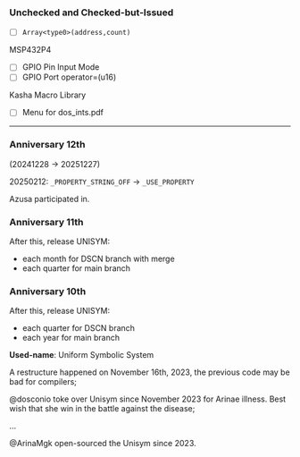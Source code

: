 
### Unchecked and Checked-but-Issued

- [ ] `Array<type0>(address,count)`

MSP432P4
- [ ] GPIO Pin  Input Mode
- [ ] GPIO Port operator=(u16)

Kasha Macro Library
- [ ] Menu for dos_ints.pdf

---

### Anniversary 12th

(20241228 -> 20251227)

20250212: `_PROPERTY_STRING_OFF` -> `_USE_PROPERTY`

Azusa participated in.

### Anniversary 11th

After this, release UNISYM:
- each month for DSCN branch with merge
- each quarter for main branch

### Anniversary 10th

After this, release UNISYM:
- each quarter for DSCN branch
- each year for main branch

**Used-name**: Uniform Symbolic System

A restructure happened on November 16th, 2023, the previous code may be bad for compilers;

@dosconio toke over Unisym since November 2023 for Arinae illness. Best wish that she win in the battle against the disease;

...

@ArinaMgk open-sourced the Unisym since 2023.